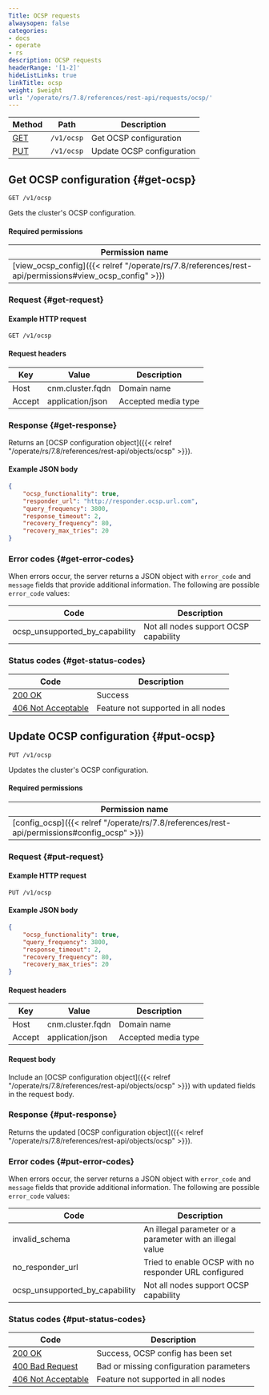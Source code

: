```yaml
---
Title: OCSP requests
alwaysopen: false
categories:
- docs
- operate
- rs
description: OCSP requests
headerRange: '[1-2]'
hideListLinks: true
linkTitle: ocsp
weight: $weight
url: '/operate/rs/7.8/references/rest-api/requests/ocsp/'
---
```


| Method | Path | Description |
|--------|------|-------------|
| [GET](#get-ocsp) | `/v1/ocsp` | Get OCSP configuration |
| [PUT](#put-ocsp) | `/v1/ocsp` | Update OCSP configuration |

## Get OCSP configuration {#get-ocsp}

	GET /v1/ocsp

Gets the cluster's OCSP configuration.

#### Required permissions

| Permission name |
|-----------------|
| [view_ocsp_config]({{< relref "/operate/rs/7.8/references/rest-api/permissions#view_ocsp_config" >}}) |

### Request {#get-request} 

#### Example HTTP request

	GET /v1/ocsp 


#### Request headers

| Key | Value | Description |
|-----|-------|-------------|
| Host | cnm.cluster.fqdn | Domain name |
| Accept | application/json | Accepted media type |

### Response {#get-response} 

Returns an [OCSP configuration object]({{< relref "/operate/rs/7.8/references/rest-api/objects/ocsp" >}}).

#### Example JSON body

```json
{
    "ocsp_functionality": true,
    "responder_url": "http://responder.ocsp.url.com",
    "query_frequency": 3800,
    "response_timeout": 2,
    "recovery_frequency": 80,
    "recovery_max_tries": 20
}
```

### Error codes {#get-error-codes} 

When errors occur, the server returns a JSON object with `error_code` and `message` fields that provide additional information. The following are possible `error_code` values:

| Code | Description |
|------|-------------|
| ocsp_unsupported_by_capability | Not all nodes support OCSP capability | 

### Status codes {#get-status-codes} 

| Code | Description |
|------|-------------|
| [200 OK](http://www.w3.org/Protocols/rfc2616/rfc2616-sec10.html#sec10.2.1) | Success |
| [406 Not Acceptable](http://www.w3.org/Protocols/rfc2616/rfc2616-sec10.html#sec10.4.7) | Feature not supported in all nodes |

## Update OCSP configuration {#put-ocsp}

	PUT /v1/ocsp

Updates the cluster's OCSP configuration.

#### Required permissions

| Permission name |
|-----------------|
| [config_ocsp]({{< relref "/operate/rs/7.8/references/rest-api/permissions#config_ocsp" >}}) |

### Request {#put-request} 

#### Example HTTP request

	PUT /v1/ocsp 

#### Example JSON body

```json
{
    "ocsp_functionality": true,
    "query_frequency": 3800,
    "response_timeout": 2,
    "recovery_frequency": 80,
    "recovery_max_tries": 20
}
```

#### Request headers

| Key | Value | Description |
|-----|-------|-------------|
| Host | cnm.cluster.fqdn | Domain name |
| Accept | application/json | Accepted media type |

#### Request body

Include an [OCSP configuration object]({{< relref "/operate/rs/7.8/references/rest-api/objects/ocsp" >}}) with updated fields in the request body.

### Response {#put-response} 

Returns the updated [OCSP configuration object]({{< relref "/operate/rs/7.8/references/rest-api/objects/ocsp" >}}).

### Error codes {#put-error-codes} 

When errors occur, the server returns a JSON object with `error_code` and `message` fields that provide additional information. The following are possible `error_code` values:

| Code | Description |
|------|-------------|
| invalid_schema | An illegal parameter or a parameter with an illegal value |
| no_responder_url | Tried to enable OCSP with no responder URL configured |
| ocsp_unsupported_by_capability | Not all nodes support OCSP capability |

### Status codes {#put-status-codes} 

| Code | Description |
|------|-------------|
| [200 OK](http://www.w3.org/Protocols/rfc2616/rfc2616-sec10.html#sec10.2.1) | Success, OCSP config has been set |
| [400 Bad Request](http://www.w3.org/Protocols/rfc2616/rfc2616-sec10.html#sec10.4.1) | Bad or missing configuration parameters |
| [406 Not Acceptable](http://www.w3.org/Protocols/rfc2616/rfc2616-sec10.html#sec10.4.7) | Feature not supported in all nodes |
